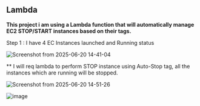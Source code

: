 ## Lambda

**This project i am using a Lambda function that will automatically manage EC2 STOP/START instances based on their tags.**


Step 1  : I have 4 EC Instances launched and Running status


![Screenshot from 2025-06-20 14-41-04](https://github.com/user-attachments/assets/317f1bde-fcf0-4f64-bda4-16f804a567aa)


** I will req lambda to perform STOP instance using Auto-Stop tag, all the instances which are running will be stopped.



![Screenshot from 2025-06-20 14-51-26](https://github.com/user-attachments/assets/9fa5c343-2f42-449b-be70-89c583421c13)


![image](https://github.com/user-attachments/assets/02567d72-8dce-405b-bbf2-c1b365e01375)


